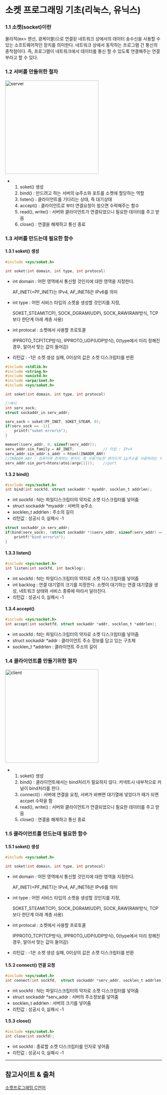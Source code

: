 # 소켓 프로그래밍 기초(리눅스, 유닉스)

### 1.1  소켓(socket)이란

물리적(ex> 랜선, 광케이블)으로 연결된 네트워크 상에서의 데이터 송수신을 사용할 수 있는 소프트웨어적인 장치를 의미한다. 네트워크 상에서 동작하는 프로그램 간 통신의 종착점이다. 즉, 프로그램이 네트워크에서 데이터를 통신 할 수 있도록 연결해주는 연결부라고 할 수 있다.

### 1.2 서버를 만들위한 절차
<img src="https://t1.daumcdn.net/cfile/tistory/991F1C3359BB269D32" title="server" alt="server" width = "300px" ></img>

 - 1) soket() 생성
   2) bind() : 만드려고 하는 서버의 ip주소와 포트를 소켓에 할당하는 역할
   3) listen() : 클라이언트를 기다리는 상태, 즉 대기상태
   4) accept() : 클라이언트로 부터 연결요청이 왔으면 수락해주는 함수
   5) read(), write() : 서버와 클라이언트가 연결되었으니 필요한 데이터를 주고 받음
   6) close() :  연결을 해제하고 통신 종료

### 1.3 서버를 만드는데 필요한 함수

#### 1.3.1 soket() 생성

```c
#include <sys/soket.h>

int soket(int domain, int type, int protocol)
```

- int domain : 어떤 영역에서 통신할 것인지에 대한 영역을 지정한다. 

   AF_INET(=PF_INET)는 IPv4, AF_INET6은 IPv6를 의미

- int type : 어떤 서비스 타입의 소켓을 생성할 것인지를 지정, 

  SOKET_STEAM(TCP), SOCK_DGRAM(UDP), SOCK_RAW(RAW방식, TCP보다 한단계 아래 계층 사용)

- int protocal : 소켓에서 사용할 프로토콜

  IPPROTO_TCP(TCP방식), IPPROTO_UDP(UDP방식), 0(type에서 미리 정해진 경우, 알아서 맞는 값이 들어감)

- 리턴값 : -1은 소켓 생성 실패, 0이상의 값은 소켓 디스크립터를 반환

```C
#include <stdlib.h>
#include <string.h>
#include <unistd.h>
#include <arpa/inet.h>
#include <sys/soket.h>

int soket(int domain, int type, int protocol)

//예시    
int serv_sock;
struct sockaddr_in serv_addr;

serv_sock = soket(PF_INET, SOKET_STEAM, 0);
if(serv_sock == -1){
    printf("soket error\n");
}

memset(&serv_addr, 0, sizeof(serv_addr));
serv_addr.sin_family = AF_INET;				// 타입 : IPv4
serv_addr.sin_addr.s_addr = htonl(INADDR_ANY) 
//INADDR_ANY : 컴퓨터에 존재하는 랜카드 중 사용가능한 랜카드의 ip주소를 사용하라는 의미
serv_addr.sin_port=htons(atoi(argv[1]));	//port
```

#### 1.3.2 bind()

```c
#include <sys/socket.h>
int bind(int sockfd, struct sockaddr * myaddr, socklen_t addrlen);
```

- int sockfd : fd는 파일디스크립터의 약자로 소켓 디스크립터를 넣어줌
- struct sockaddr *myaddr : 서버의 ip주소
- socklen_t addrlen : 주소의 길이
- 리턴값 : 성공시 0, 실패시 -1

```C
struct sockaddr_in serv_addr;
if(bind(serv_sock), (struct sockaddr *)&serv_addr, sizeof(serv_addr) == -1){
    printf("bind error\n");
}
```

#### 1.3.3 listen()

```C
#include <sys/socket.h>
int listen(int sockfd, int backlog);
```

- int sockfd : fd는 파일디스크립터의 약자로 소켓 디스크립터를 넣어줌
- int backlog : 연결 대기열의 크기를 지정한다. 소켓이 대기하는 연결 대기열을 생성, 네트워크 상태와 서비스 종류에 따라서 달라진다.
- 리턴값 : 성공시 0, 실패시 -1

#### 1.3.4 accept()

```C
#include <sys/socket.h>
int accept(int socketfd, struct sockaddr *addr, socklen_t *addrlen);
```

- int sockfd : fd는 파일디스크립터의 약자로 소켓 디스크립터를 넣어줌
- struct sockaddr *addr : 클라이언트 주소 정보를 담고 있는 구조체
- socklen_t *addrlen : 클라이언트 주소의 길이

### 1.4 클라이언트를 만들기위한 절차
<img src="C:\Users\midem\AppData\Roaming\Typora\typora-user-images\image-20220405115038836.png" title="client" alt="client" width = "300px" ></img>

- 1. soket() 생성
  2. bind() : 클라이언트에서는 bind처리가 필요하지 않다. 커넥트시 내부적으로 커널이 bind처리를 한다.
  3. connect() : 서버에 연결을 요청, 서버가 바쁘면 대기열에 넣었다가 때가 되면 accpet 수락을 함
  4. read(), write() : 서버와 클라이언트가 연결되었으니 필요한 데이터를 주고 받음
  5. close() : 연결을 해제하고 통신 종료

### 1.5  클라이언트를 만드는데 필요한 함수

#### 1.5.1 soket() 생성

```c
#include <sys/soket.h>

int soket(int domain, int type, int protocol)
```

- int domain : 어떤 영역에서 통신할 것인지에 대한 영역을 지정한다. 

  AF_INET(=PF_INET)는 IPv4, AF_INET6은 IPv6를 의미

- int type : 어떤 서비스 타입의 소켓을 생성할 것인지를 지정, 

  SOKET_STEAM(TCP), SOCK_DGRAM(UDP), SOCK_RAW(RAW방식, TCP보다 한단계 아래 계층 사용)

- int protocal : 소켓에서 사용할 프로토콜

  IPPROTO_TCP(TCP방식), IPPROTO_UDP(UDP방식), 0(type에서 미리 정해진 경우, 알아서 맞는 값이 들어감)

- 리턴값 : -1은 소켓 생성 실패, 0이상의 값은 소켓 디스크립터를 반환


#### 1.5.2 connect() 연결 요청

```C
#include <sys/soket.h>
int connect(int sockfd,  struct sockaddr *serv_addr, socklen_t addrlen)
```

- int sockfd : fd는 파일디스크립터의 약자로 소켓 디스크립터를 넣어줌
- struct sockaddr *serv_addr  : 서버의 주소정보를 넣어줌
- socklen_t addrlen : 서버의 크기를 넣어줌
- 리턴값 : 성공시 0, 실패시 -1

#### 1.5.3 close() 

```C
#include <sys/soket.h>
int close(int sockfd);
```

- int sockfd : 종료할 소켓 디스크립터를 인자로 넣어줌
- 리턴값 : 성공시 0, 실패시 -1

---

## 참고사이트 & 출처

[소켓프로그래밍 C언어](https://jhnyang.tistory.com/251)

